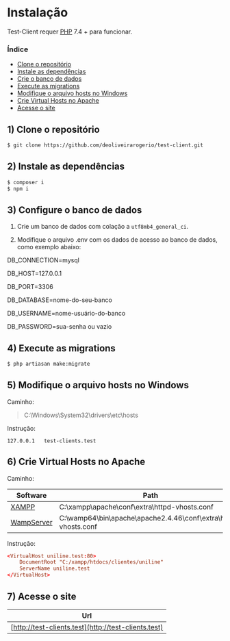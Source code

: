 # Instalação

Test-Client requer [PHP](https://www.php.net) 7.4 + para funcionar.

### Índice

- [Clone o repositório](#1-clone-o-reposit%C3%B3rio)
- [Instale as dependências](#2-instale-as-depend%C3%AAncias)
- [Crie o banco de dados](#3-crie-o-banco-de-dados)
- [Execute as migrations](#4-execute-as-migrations)
- [Modifique o arquivo hosts no Windows](#5-modifique-o-arquivo-hosts-no-windows)
- [Crie Virtual Hosts no Apache](#6-crie-virtual-hosts-no-apache)
- [Acesse o site](#7-acesse-o-site)

## 1) Clone o repositório

```sh
$ git clone https://github.com/deoliveirarogerio/test-client.git
```

## 2) Instale as dependências

```sh
$ composer i
$ npm i
```

## 3) Configure o banco de dados

1. Crie um banco de dados com colação a `utf8mb4_general_ci`.

2. Modifique o arquivo .env com os dados de acesso ao banco de dados, como exemplo abaixo:

DB_CONNECTION=mysql

DB_HOST=127.0.0.1

DB_PORT=3306

DB_DATABASE=nome-do-seu-banco

DB_USERNAME=nome-usuário-do-banco

DB_PASSWORD=sua-senha ou vazio

## 4) Execute as migrations

```sh
$ php artiasan make:migrate
```

## 5) Modifique o arquivo hosts no Windows

Caminho:

> C:\Windows\System32\drivers\etc\hosts

Instrução:

```
127.0.0.1	test-clients.test
```

## 6) Crie Virtual Hosts no Apache

Caminho:

| Software | Path |
| ------ | ------ |
| [XAMPP](https://www.apachefriends.org/pt_br/index.html) | C:\xampp\apache\conf\extra\httpd-vhosts.conf |
| [WampServer](https://www.wampserver.com/en) | C:\wamp64\bin\apache\apache2.4.46\conf\extra\httpd-vhosts.conf |

Instrução:

```conf
<VirtualHost uniline.test:80>
    DocumentRoot "C:/xampp/htdocs/clientes/uniline"
    ServerName uniline.test
</VirtualHost>
```

## 7) Acesse o site

| Url
| ------
| [http://test-clients.test](http://test-clients.test)

